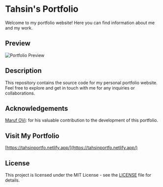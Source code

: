 # Tahsin's Portfolio

Welcome to my portfolio website! Here you can find information about me and my work.

## Preview
![Portfolio Preview](https://tahsinportfo.netlify.app/prevew.png)

## Description
This repository contains the source code for my personal portfolio website. Feel free to explore and get in touch with me for any inquiries or collaborations.

## Acknowledgements
[Maruf OVi](https://github.com/iamovi): for his valuable contribution to the development of this portfolio.

## Visit My Portfolio
[https://tahsinportfo.netlify.app/](https://tahsinportfo.netlify.app/)

## License
This project is licensed under the MIT License - see the [LICENSE](LICENSE) file for details.

